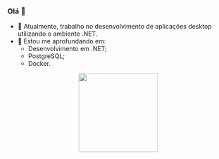 <!-- ### Hi there 👋

<!--
**Valmir-Cunha/Valmir-Cunha** is a ✨ _special_ ✨ repository because its `README.md` (this file) appears on your GitHub profile.

Here are some ideas to get you started:

- 🔭 I’m currently working on ...
- 🌱 I’m currently learning ...
- 👯 I’m looking to collaborate on ...
- 🤔 I’m looking for help with ...
- 💬 Ask me about ...
- 📫 How to reach me: ...
- 😄 Pronouns: ...
- ⚡ Fun fact: ...
-->
 ### Olá 👋
 
- 🔭 Atualmente, trabalho no desenvolvimento de aplicações desktop utilizando o ambiente .NET.
- 🌱 Estou me aprofundando em:
    * Desenvolvimento em .NET;
    * PostgreSQL;
    * Docker.

<div align="center">
  <a href="https://github.com/Valmir-Cunha">
  <img height="180em" src="https://github-readme-stats.vercel.app/api?username=Valmir-Cunha&show_icons=true&theme=dracula&include_all_commits=true&count_private=true"/>
</div>

